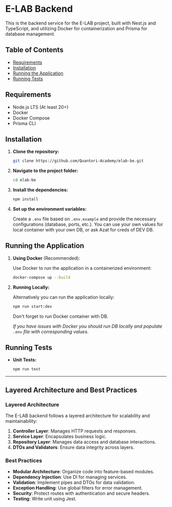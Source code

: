 # E-LAB Backend

This is the backend service for the E-LAB project, built with Nest.js and TypeScript, and utilizing Docker for containerization and Prisma for database management.

## Table of Contents

- [Requirements](#requirements)
- [Installation](#installation)
- [Running the Application](#running-the-application)
- [Running Tests](#running-tests)

## Requirements

- Node.js LTS (At least 20+)
- Docker
- Docker Compose
- Prisma CLI

## Installation

1. **Clone the repository:**

   ```bash
   git clone https://github.com/Quantori-Academy/elab-be.git
   ```

2. **Navigate to the project folder:**

   ```bash
   cd elab-be
   ```

3. **Install the dependencies:**

   ```bash
   npm install
   ```

4. **Set up the environment variables:**

   Create a `.env` file based on `.env.example` and provide the necessary configurations (database, ports, etc.). You can use your own values for local container with your own DB, or ask Azat for creds of DEV DB.

## Running the Application

1. **Using Docker** (Recommended):

   Use Docker to run the application in a containerized environment:

   ```bash
   docker-compose up --build
   ```

2. **Running Locally:**

   Alternatively you can run the application locally:

   ```bash
   npm run start:dev
   ```

   Don't forget to run Docker container with DB. 

   *If you have issues with Docker you should run DB locally and populate `.env` file with corresponding values.*

## Running Tests

- **Unit Tests:**

  ```bash
  npm run test
  ```
---

## Layered Architecture and Best Practices

### Layered Architecture

The E-LAB backend follows a layered architecture for scalability and maintainability:

1. **Controller Layer**: Manages HTTP requests and responses.
2. **Service Layer**: Encapsulates business logic.
3. **Repository Layer**: Manages data access and database interactions.
4. **DTOs and Validators**: Ensure data integrity across layers.

### Best Practices

- **Modular Architecture**: Organize code into feature-based modules.
- **Dependency Injection**: Use DI for managing services.
- **Validation**: Implement pipes and DTOs for data validation.
- **Exception Handling**: Use global filters for error management.
- **Security**: Protect routes with authentication and secure headers.
- **Testing**: Write unit using Jest.
